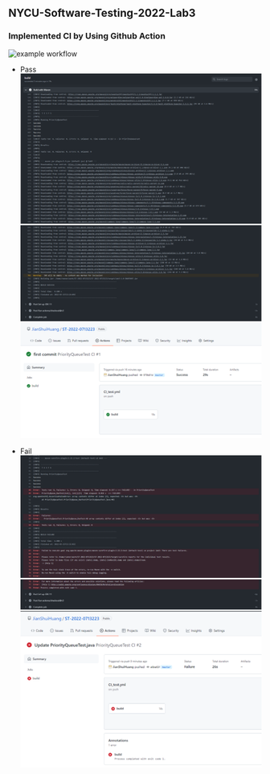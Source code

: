 ## NYCU-Software-Testing-2022-Lab3

### Implemented CI by Using Github Action 


![example workflow](https://github.com/JianShuiHuang/ST-2022-0713223/actions/workflows/CI_test.yml/badge.svg)


* Pass
![image](https://github.com/JianShuiHuang/ST-2022-0713223/blob/master/images/pass_1.PNG)
![image](https://github.com/JianShuiHuang/ST-2022-0713223/blob/master/images/pass_2.PNG)
![image](https://github.com/JianShuiHuang/ST-2022-0713223/blob/master/images/pass_3.PNG)


* Fail
![image](https://github.com/JianShuiHuang/ST-2022-0713223/blob/master/images/fail_1.PNG)
![image](https://github.com/JianShuiHuang/ST-2022-0713223/blob/master/images/fail_2.PNG)
![image](https://github.com/JianShuiHuang/ST-2022-0713223/blob/master/images/fail_3.PNG)
